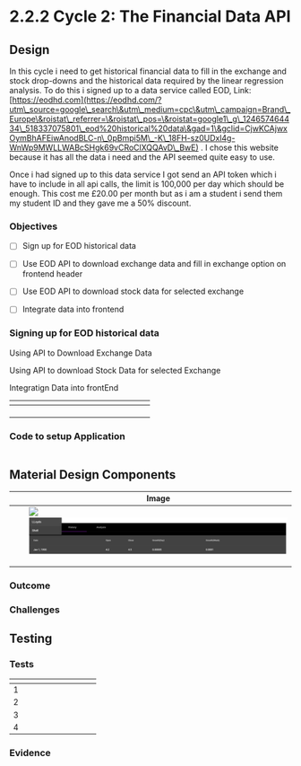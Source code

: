 # 2.2.2 Cycle 2: The Financial Data API

## Design

In this cycle i need to get historical financial data to fill in the exchange and stock drop-downs and the historical data required by the linear regression analysis. To do this i signed up to a data service called EOD, Link: [https://eodhd.com](https://eodhd.com/?utm\_source=google\_search\&utm\_medium=cpc\&utm\_campaign=Brand\_Europe\&roistat\_referrer=\&roistat\_pos=\&roistat=google1\_g\_124657464434\_518337075801\_eod%20historical%20data\&gad=1\&gclid=CjwKCAjwxOymBhAFEiwAnodBLC-n\_0pBmpi5M\_-K\_18FH-sz0UDxl4g-WnWp9MWLLWABcSHgk69vCRoClXQQAvD\_BwE) . I chose this website because it has all the data i need and the API seemed quite easy to use.

Once i had signed up to this data service I got send an API token which i have to include in all api calls, the limit is 100,000 per day which should be enough. This cost me £20.00 per month but as i am a student i send them my student ID and they gave me a 50% discount.&#x20;



### Objectives

* [ ] Sign up for EOD historical data
* [ ] Use EOD API to download exchange data and fill in exchange option on frontend header
* [ ] Use EOD API to download stock data for selected exchange
* [ ] Integrate data into frontend&#x20;



### Signing up for EOD historical data



Using API to Download Exchange Data

Using API to download Stock Data for selected Exchange

Integratign Data into frontEnd





<table><thead><tr><th width="223"></th><th></th></tr></thead><tbody><tr><td></td><td></td></tr><tr><td></td><td></td></tr><tr><td></td><td></td></tr><tr><td> </td><td></td></tr></tbody></table>

### Code to setup Application



```
```

## Material Design Components



|   |   | Image                                                         |
| - | - | ------------------------------------------------------------- |
|   |   | ![](broken-reference)![](<../.gitbook/assets/image (10).png>) |
|   |   |                                                               |
|   |   |                                                               |
|   |   |                                                               |



### Outcome





### Challenges



## Testing



### Tests

<table><thead><tr><th width="85"></th><th></th><th></th><th></th><th></th></tr></thead><tbody><tr><td>1</td><td></td><td></td><td></td><td></td></tr><tr><td>2</td><td></td><td> </td><td></td><td></td></tr><tr><td>3</td><td></td><td></td><td></td><td></td></tr><tr><td>4</td><td></td><td></td><td></td><td></td></tr></tbody></table>

### Evidence

####







####

